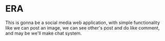 # ERA
This is gonna be a social media web application, with simple functionality like we can post an image, we can see other's post and do like comment, and may be we'll make chat system.
